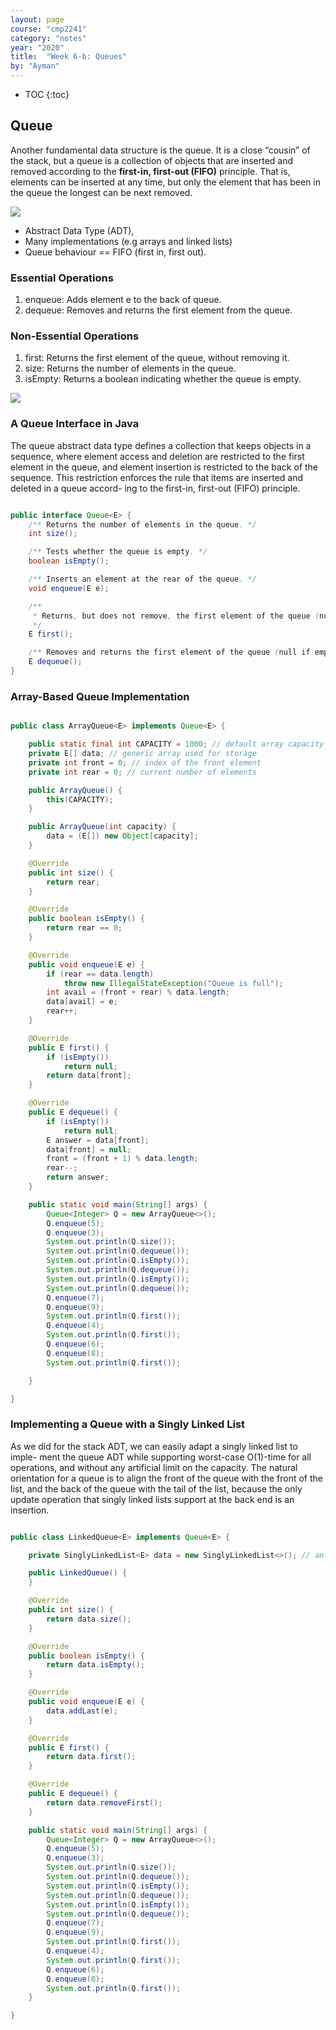 ```yaml
---
layout: page
course: "cmp2241"
category: "notes"
year: "2020"
title:  "Week 6-b: Queues"
by: "Ayman"
---
```


* TOC
{:toc}

## Queue

Another fundamental data structure is the queue. It is a close “cousin” of the stack,
but a queue is a collection of objects that are inserted and removed according to the
**first-in, first-out (FIFO)** principle. That is, elements can be inserted at any time,
but only the element that has been in the queue the longest can be next removed.

![](../images/queue1.png)

*  Abstract Data Type (ADT),
*  Many implementations (e.g arrays and linked lists)
*  Queue behaviour == FIFO (first in, first out).

### Essential Operations

1. enqueue: Adds element e to the back of queue.
2. dequeue: Removes and returns the first element from the queue.

### Non-Essential Operations

1. first: Returns the first element of the queue, without removing it.
2. size: Returns the number of elements in the queue.
3. isEmpty: Returns a boolean indicating whether the queue is empty.

![](../images/queue2.png)

### A Queue Interface in Java

The queue abstract data type defines a collection that keeps objects in a
sequence, where element access and deletion are restricted to the first element in
the queue, and element insertion is restricted to the back of the sequence. This
restriction enforces the rule that items are inserted and deleted in a queue accord-
ing to the first-in, first-out (FIFO) principle.

```java

public interface Queue<E> {
	/** Returns the number of elements in the queue. */
	int size();

	/** Tests whether the queue is empty. */
	boolean isEmpty();

	/** Inserts an element at the rear of the queue. */
	void enqueue(E e);

	/**
	 * Returns, but does not remove, the first element of the queue (null if empty).
	 */
	E first();

	/** Removes and returns the first element of the queue (null if empty). */
	E dequeue();
}

```

### Array-Based Queue Implementation

```java

public class ArrayQueue<E> implements Queue<E> {

	public static final int CAPACITY = 1000; // default array capacity
	private E[] data; // generic array used for storage
	private int front = 0; // index of the front element
	private int rear = 0; // current number of elements

	public ArrayQueue() {
		this(CAPACITY);
	}

	public ArrayQueue(int capacity) {
		data = (E[]) new Object[capacity];
	}

	@Override
	public int size() {
		return rear;
	}

	@Override
	public boolean isEmpty() {
		return rear == 0;
	}

	@Override
	public void enqueue(E e) {
		if (rear == data.length)
			throw new IllegalStateException("Queue is full");
		int avail = (front + rear) % data.length;
		data[avail] = e;
		rear++;
	}

	@Override
	public E first() {
		if (isEmpty())
			return null;
		return data[front];
	}

	@Override
	public E dequeue() {
		if (isEmpty())
			return null;
		E answer = data[front];
		data[front] = null;
		front = (front + 1) % data.length;
		rear--;
		return answer;
	}

	public static void main(String[] args) {
		Queue<Integer> Q = new ArrayQueue<>();
		Q.enqueue(5);
		Q.enqueue(3);
		System.out.println(Q.size());
		System.out.println(Q.dequeue());
		System.out.println(Q.isEmpty());
		System.out.println(Q.dequeue());
		System.out.println(Q.isEmpty());
		System.out.println(Q.dequeue());
		Q.enqueue(7);
		Q.enqueue(9);
		System.out.println(Q.first());
		Q.enqueue(4);
		System.out.println(Q.first());
		Q.enqueue(6);
		Q.enqueue(8);
		System.out.println(Q.first());

	}

}

```

### Implementing a Queue with a Singly Linked List

As we did for the stack ADT, we can easily adapt a singly linked list to imple-
ment the queue ADT while supporting worst-case O(1)-time for all operations, and
without any artificial limit on the capacity. The natural orientation for a queue is to
align the front of the queue with the front of the list, and the back of the queue with
the tail of the list, because the only update operation that singly linked lists support
at the back end is an insertion.

```java

public class LinkedQueue<E> implements Queue<E> {

	private SinglyLinkedList<E> data = new SinglyLinkedList<>(); // an empty list

	public LinkedQueue() {
	}

	@Override
	public int size() {
		return data.size();
	}

	@Override
	public boolean isEmpty() {
		return data.isEmpty();
	}

	@Override
	public void enqueue(E e) {
		data.addLast(e);
	}

	@Override
	public E first() {
		return data.first();
	}

	@Override
	public E dequeue() {
		return data.removeFirst();
	}

	public static void main(String[] args) {
		Queue<Integer> Q = new ArrayQueue<>();
		Q.enqueue(5);
		Q.enqueue(3);
		System.out.println(Q.size());
		System.out.println(Q.dequeue());
		System.out.println(Q.isEmpty());
		System.out.println(Q.dequeue());
		System.out.println(Q.isEmpty());
		System.out.println(Q.dequeue());
		Q.enqueue(7);
		Q.enqueue(9);
		System.out.println(Q.first());
		Q.enqueue(4);
		System.out.println(Q.first());
		Q.enqueue(6);
		Q.enqueue(8);
		System.out.println(Q.first());
	}

}

```